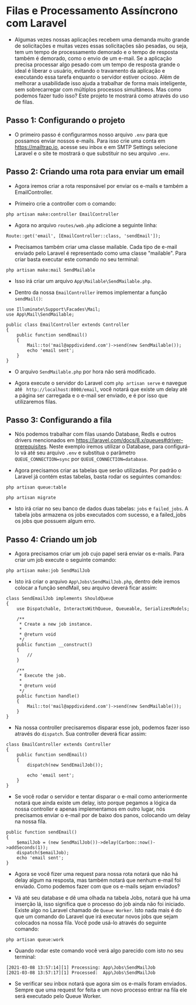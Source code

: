 # Filas e Processamento Assíncrono com Laravel

- Algumas vezes nossas aplicações recebem uma demanda muito grande de solicitações e muitas vezes essas solicitações são pesadas, ou seja, tem um tempo de processamento demorado e o tempo de resposta também é demorado, como o envio de um e-mail. Se a aplicação precisa processar algo pesado com um tempo de resposta grande o ideal é liberar o usuário, evitando o travamento da aplicação e executando essa tarefa enquanto o servidor estiver ocioso. Além de melhorar a usabilidade isso ajuda a trabalhar de forma mais inteligente, sem sobrecarregar com múltiplos processos simultâneos. Mas como podemos fazer tudo isso? Este projeto te mostrará como através do uso de filas.


## Passo 1: Configurando o projeto

- O primeiro passo é configurarmos nosso arquivo ```.env``` para que possamos enviar nossos e-mails. Para isso crie uma conta em <a>https://mailtrap.io</a>, acesse seu inbox e em SMTP Settings selecione Laravel e o site te mostrará o que substituir no seu arquivo ```.env```.

## Passo 2: Criando uma rota para enviar um email

- Agora iremos criar a rota responsável por enviar os e-mails e também a EmailController.

- Primeiro crie a controller com o comando:

```
php artisan make:controller EmailController
```
- Agora no arquivo ```routes/web.php``` adicione a seguinte linha:

```
Route::get('email', [EmailController::class, 'sendEmail']);
```

- Precisamos também criar uma classe mailable. Cada tipo de e-mail enviado pelo Laravel é representado como uma classe "mailable". Para criar basta executar este comando no seu terminal:

```
php artisan make:mail SendMailable
```

- Isso irá criar um arquivo ```App\Mailable\SendMailable.php```.

- Dentro da nossa ```EmailController``` iremos implementar a função ```sendMail()```:

```
use Illuminate\Support\Facades\Mail;
use App\Mail\SendMailable;

public class EmailController extends Controller
{
    public function sendEmail() 
    {
        Mail::to('mail@appdividend.com')->send(new SendMailable());
        echo 'email sent';
    }
}
```

- O arquivo ```SendMailable.php``` por hora não será modificado.

- Agora execute o servidor do Laravel com ```php artisan serve``` e navegue até ``` http://localhost:8000/email```, você notará que existe um delay até a página ser carregada e o e-mail ser enviado, e é por isso que utilizaremos filas.


## Passo 3: Configurando a fila

- Nós podemos trabalhar com filas usando Database, RedIs e outros drivers mencionados em <a>https://laravel.com/docs/8.x/queues#driver-prerequisites</a>. Neste exemplo iremos utilizar o Database, para configurá-lo vá até seu arquivo ```.env``` e substitua o parâmetro ```QUEUE_CONNECTION=sync``` por ```QUEUE_CONNECTION=database```.

- Agora precisamos criar as tabelas que serão utilizadas. Por padrão o Laravel já contém estas tabelas, basta rodar os seguintes comandos:

```
php artisan queue:table

php artisan migrate
```

- Isto irá criar no seu banco de dados duas tabelas: ```jobs``` e ```failed_jobs```. A tabela jobs armazena os jobs executados com sucesso, e a failed_jobs os jobs que possuem algum erro.


## Passo 4: Criando um job

- Agora precisamos criar um job cujo papel será enviar os e-mails. Para criar um job execute o seguinte comando:

```
php artisan make:job SendMailJob
```

- Isto irá criar o arquivo ```App\Jobs\SendMailJob.php```, dentro dele iremos colocar a função sendMail, seu arquivo deverá ficar assim:

```
class SendEmailJob implements ShouldQueue
{
    use Dispatchable, InteractsWithQueue, Queueable, SerializesModels;

    /**
     * Create a new job instance.
     *
     * @return void
     */
    public function __construct()
    {
        //
    }

    /**
     * Execute the job.
     *
     * @return void
     */
    public function handle()
    {
        Mail::to('mail@appdividend.com')->send(new SendMailable());
    }
}
```

- Na nossa controller precisaremos disparar esse job, podemos fazer isso através do ```dispatch```. Sua controller deverá ficar assim:

```
class EmailController extends Controller
{
    public function sendEmail()
    {
        dispatch(new SendEmailJob());

        echo 'email sent';
    }
}
```

- Se você rodar o servidor e tentar disparar o e-mail como anteriormente notará que ainda existe um delay, isto porque pegamos a lógica da nossa controller e apenas implementamos em outro lugar, nós precisamos enviar o e-mail por de baixo dos panos, colocando um delay na nossa fila.

```
public function sendEmail()
{
    $emailJob = (new SendMailJob())->delay(Carbon::now()->addSeconds(1));
    dispatch($emailJob);
    echo 'email sent';
}
```

- Agora se você fizer uma request para nossa rota notará que não há delay algum na resposta, mas também notará que nenhum e-mail foi enviado. Como podemos fazer com que os e-mails sejam enviados?

- Vá até seu database e dê uma olhada na tabela Jobs, notará que há uma inserção lá, isso significa que o processo do job ainda não foi iniciado. Existe algo no Laravel chamado de ```Queue Worker```. Isto nada mais é do que um comando do Laravel que irá executar novos jobs que sejam colocados na nossa fila. Você pode usá-lo através do seguinte comando:

```
php artisan queue:work
```

- Quando rodar este comando você verá algo parecido com isto no seu terminal:

```
[2021-03-08 13:57:14][1] Processing: App\Jobs\SendMailJob
[2021-03-08 13:57:17][1] Processed:  App\Jobs\SendMailJob
```

- Se verificar seu inbox notará que agora sim os e-mails foram enviados. Sempre que uma request for feita e um novo processo entrar na fila ele será executado pelo Queue Worker.
